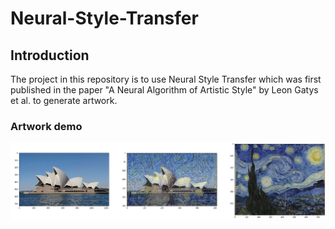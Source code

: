 # Neural-Style-Transfer
## Introduction
The project in this repository is to use Neural Style Transfer which was first published in the paper "A Neural Algorithm of Artistic Style" by Leon Gatys et al. to generate artwork.
### Artwork demo
![pic artwork 1](pics/generated_1.png "artwork 1")

